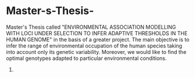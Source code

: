 # Master-s-Thesis-
Master's Thesis called "ENVIRONMENTAL ASSOCIATION MODELLING WITH LOCI UNDER SELECTION TO INFER ADAPTIVE THRESHOLDS IN THE HUMAN GENOME" in the basis of a greater project.
The main objective is to infer the range of environmental occupation of the human species taking into account only its genetic variability. Moreover, we would like to find the optimal genotypes adapted to particular environmental conditions. 

1. 

